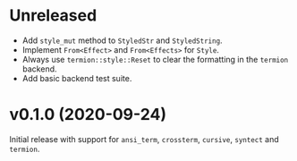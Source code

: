 <!---
SPDX-FileCopyrightText: 2020 Robin Krahl <robin.krahl@ireas.org>
SPDX-License-Identifier: CC0-1.0
-->

# Unreleased

- Add `style_mut` method to `StyledStr` and `StyledString`.
- Implement `From<Effect>` and `From<Effects>` for `Style`.
- Always use `termion::style::Reset` to clear the formatting in the `termion`
  backend.
- Add basic backend test suite.

# v0.1.0 (2020-09-24)

Initial release with support for `ansi_term`, `crossterm`, `cursive`, `syntect`
and `termion`.
